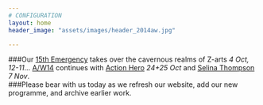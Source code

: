 ```yaml
---
# CONFIGURATION
layout: home
header_image: "assets/images/header_2014aw.jpg"

---
```

###Our [15th Emergency](/current/2014-emergency) takes over the cavernous realms of Z-arts *4 Oct, 12-11*… [A/W14](/current/2014-autumnwinter) continues with [Action Hero](/current/2014-autumnwinter/actionhero) *24+25 Oct* and [Selina Thompson](/current/2014-autumnwinter/thompson) *7 Nov*.       
###Please bear with us today as we refresh our website, add our new programme, and archive earlier work.

